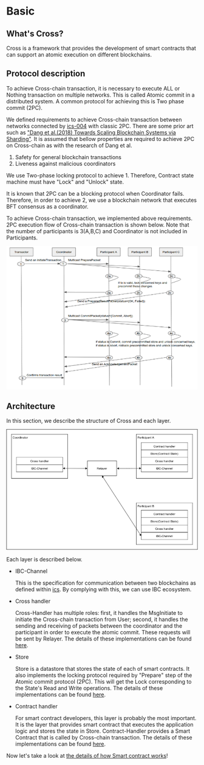 # Basic

## What's Cross?

Cross is a framework that provides the development of smart contracts that can support an atomic execution on different blockchains.

## Protocol description

To achieve Cross-chain transaction, it is necessary to execute ALL or Nothing transaction on multiple networks. This is called Atomic commit in a distributed system. A common protocol for achieving this is Two phase commit (2PC).

We defined requirements to achieve Cross-chain transaction between networks connected by [ics-004](https://github.com/cosmos/ics/tree/master/spec/ics-004-channel-and-packet-semantics) with classic 2PC. There are some prior art such as ["Dang et al.(2018) Towards Scaling Blockchain Systems via Sharding"](https://arxiv.org/abs/1804.00399). It is assumed that bellow properties are required to achieve 2PC on Cross-chain as with the research of Dang et al.

1. Safety for general blockchain transactions
2. Liveness against malicious coordinators

We use Two-phase locking protocol to achieve 1. Therefore, Contract state machine must have "Lock" and "Unlock" state.

It is known that 2PC can be a blocking protocol when Coordinator fails. Therefore, in order to achieve 2, we use a blockchain network that executes BFT consensus as a coordinator.

To achieve Cross-chain transaction, we implemented above requirements. 2PC execution flow of Cross-chain transaction is shown below. Note that the number of participants is 3(A,B,C) and Coordinator is not included in Participants.

![packet-flow](../images/packet-flow.png "packet-flow")

## Architecture

In this section, we describe the structure of Cross and each layer.

![architecture](../images/architecture.png "architecture")

Each layer is described below.

- IBC-Channel
    
    This is the specification for communication between two blockchains as defined within [ics](https://github.com/cosmos/ics). By complying with this, we can use IBC ecosystem.

- Cross handler

    Cross-Handler has multiple roles: first, it handles the MsgInitiate to initiate the Cross-chain transaction from User; second, it handles the sending and receiving of packets between the coordinator and the participant in order to execute the atomic commit. These requests will be sent by  Relayer. The details of these implementations can be found [here](https://github.com/datachainlab/cross/blob/master/x/ibc/cross/handler.go).

- Store
    
    Store is a datastore that stores the state of each of smart contracts.
    It also implements the locking protocol required by "Prepare" step of the Atomic commit protocol (2PC). This will get the Lock corresponding to the State's Read and Write operations. The details of these implementations can be found [here](https://github.com/datachainlab/cross/tree/master/x/ibc/store/lock).

- Contract handler

    For smart contract developers, this layer is probably the most important. It is the layer that provides smart contract that executes the application logic and stores the state in Store. Contract-Handler provides a Smart Contract that is called by Cross-chain transaction. The details of these implementations can be found [here](https://github.com/datachainlab/cross/tree/master/x/ibc/contract).

Now let's take a look at [the details of how Smart contract works](./02_smart_contract.md)!
